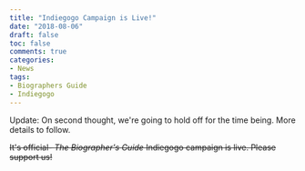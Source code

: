 ```yaml
---
title: "Indiegogo Campaign is Live!"
date: "2018-08-06"
draft: false
toc: false
comments: true
categories:
- News
tags:
- Biographers Guide
- Indiegogo
---
```


Update: On second thought, we're going to hold off for the time being. More details to follow.

<!--more-->

<s>It's official- *The Biographer's Guide* Indiegogo campaign is live.  Please support us!</s>

